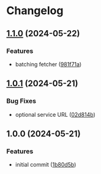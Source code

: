 # Changelog

## [1.1.0](https://github.com/w3s-project/blob-fetcher/compare/v1.0.1...v1.1.0) (2024-05-22)


### Features

* batching fetcher ([981f71a](https://github.com/w3s-project/blob-fetcher/commit/981f71a464c410ffd5a1b3bb7fef05c0f823c9ce))

## [1.0.1](https://github.com/w3s-project/blob-fetcher/compare/v1.0.0...v1.0.1) (2024-05-21)


### Bug Fixes

* optional service URL ([02d814b](https://github.com/w3s-project/blob-fetcher/commit/02d814bc3477b91f49be2ab4259b7eab5d5fbe07))

## 1.0.0 (2024-05-21)


### Features

* initial commit ([1b80d5b](https://github.com/w3s-project/blob-fetcher/commit/1b80d5b7590e4cbe7835a657fa5a7d2c73fe7172))

